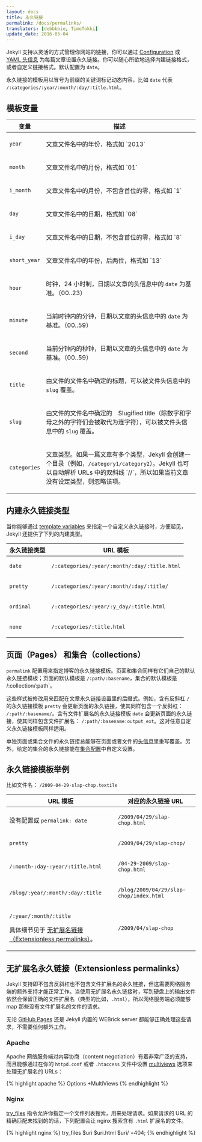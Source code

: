 ```yaml
---
layout: docs
title: 永久链接
permalink: /docs/permalinks/
translators: [debbbbie, TimoTokki]
update_date: 2016-05-04
---
```


Jekyll 支持以灵活的方式管理你网站的链接，你可以通过 [Configuration](../configuration/) 或 [YAML 头信息](../frontmatter/) 为每篇文章设置永久链接。你可以随心所欲地选择内建链接格式，或者自定义链接格式。默认配置为 `date`。

永久链接的模板用以冒号为前缀的关键词标记动态内容，比如 `date` 代表 `/:categories/:year/:month/:day/:title.html`。

## 模板变量

<div class="mobile-side-scroller">
<table>
  <thead>
    <tr>
      <th>变量</th>
      <th>描述</th>
    </tr>
  </thead>
  <tbody>
    <tr>
      <td>
        <p><code>year</code></p>
      </td>
      <td>
        <p>文章文件名中的年份，格式如 `2013`</p>
      </td>
    </tr>
    <tr>
      <td>
        <p><code>month</code></p>
      </td>
      <td>
        <p>文章文件名中的月份，格式如 `01`</p>
      </td>
    </tr>
    <tr>
      <td>
        <p><code>i_month</code></p>
      </td>
      <td>
        <p>文章文件名中的月份，不包含首位的零，格式如 `1`</p>
      </td>
    </tr>
    <tr>
      <td>
        <p><code>day</code></p>
      </td>
      <td>
        <p>文章文件名中的日期，格式如 `08`</p>
      </td>
    </tr>
    <tr>
      <td>
        <p><code>i_day</code></p>
      </td>
      <td>
        <p>文章文件名中的日期，不包含首位的零，格式如 `8`</p>
      </td>
    </tr>
    <tr>
      <td>
        <p><code>short_year</code></p>
      </td>
      <td>
        <p>文章文件名中的年份，后两位，格式如 `13`</p>
      </td>
    </tr>
    <tr>
      <td>
        <p><code>hour</code></p>
      </td>
      <td>
        <p>
          时钟，24 小时制，日期以文章的头信息中的 <code>date</code> 为基准。（00..23）
        </p>
      </td>
    </tr>
    <tr>
      <td>
        <p><code>minute</code></p>
      </td>
      <td>
        <p>
          当前时钟内的分钟，日期以文章的头信息中的 <code>date</code> 为基准。（00..59）
        </p>
      </td>
    </tr>
    <tr>
      <td>
        <p><code>second</code></p>
      </td>
      <td>
        <p>
          当前分钟内的秒钟，日期以文章的头信息中的 <code>date</code> 为基准。（00..59）
        </p>
      </td>
    </tr>
    <tr>
      <td>
        <p><code>title</code></p>
      </td>
      <td>
        <p>由文件的文件名中确定的标题，可以被文件头信息中的 <code>slug</code> 覆盖。</p>
      </td>
    </tr>
    <tr>
      <td>
        <p><code>slug</code></p>
      </td>
      <td>
        <p>
            由文件的文件名中确定的　Slugified title（除数字和字母之外的字符们会被取代为连字符），可以被文件头信息中的 <code>slug</code> 覆盖。
        </p>
      </td>
    </tr>
    <tr>
      <td>
        <p><code>categories</code></p>
      </td>
      <td>
        <p>
          文章类型。如果一篇文章有多个类型，Jekyll 会创建一个目录（例如，<code>/category1/category2</code>）。Jekyll 也可以自动解析 URLs 中的双斜线 `//`，所以如果当前文章没有设定类型，则忽略该项。
        </p>
      </td>
    </tr>
  </tbody>
</table>
</div>

## 内建永久链接类型

当你能够通过 [template variables](#template-variables) 来指定一个自定义永久链接时，方便起见，Jekyll 还提供了下列的内建类型。

<div class="mobile-side-scroller">
<table>
  <thead>
    <tr>
      <th>永久链接类型</th>
      <th> URL 模板</th>
    </tr>
  </thead>
  <tbody>
    <tr>
      <td>
        <p><code>date</code></p>
      </td>
      <td>
        <p><code>/:categories/:year/:month/:day/:title.html</code></p>
      </td>
    </tr>
    <tr>
      <td>
        <p><code>pretty</code></p>
      </td>
      <td>
        <p><code>/:categories/:year/:month/:day/:title/</code></p>
      </td>
    </tr>
    <tr>
      <td>
        <p><code>ordinal</code></p>
      </td>
      <td>
        <p><code>/:categories/:year/:y_day/:title.html</code></p>
      </td>
    </tr>
    <tr>
      <td>
        <p><code>none</code></p>
      </td>
      <td>
        <p><code>/:categories/:title.html</code></p>
      </td>
    </tr>
  </tbody>
</table>
</div>

## 页面（Pages） 和集合（collections）

`permalink` 配置用来指定博客的永久链接模板。页面和集合同样有它们自己的默认永久链接模板；页面的默认模板是 `/:path/:basename`，集合的默认模板是 /:collection/:path`。

这些样式被修改用来匹配在文章永久链接设置里的后缀式。例如，含有反斜杠 `/` 的永久链接模板 `pretty` 会更新页面的永久链接，使其同样包含一个反斜杠：
`/:path/:basename/`。含有文件扩展名的永久链接模板 `date` 会更新页面的永久链接，使其同样包含文件扩展名：
`/:path/:basename:output_ext`。这对任意自定义永久链接模板同样适用。

单独页面或集合文件的永久链接总能够在页面或者文件的[头信息](../frontmatter/)里重写覆盖。另外，给定的集合的永久链接能在[集合配置](../collections/)中自定义设置。

## 永久链接模板举例

比如文件名： `/2009-04-29-slap-chop.textile`

<div class="mobile-side-scroller">
<table>
  <thead>
    <tr>
      <th>URL 模板</th>
      <th>对应的永久链接 URL </th>
    </tr>
  </thead>
  <tbody>
    <tr>
      <td>
        <p>没有配置或 <code>permalink: date</code></p>
      </td>
      <td>
        <p><code>/2009/04/29/slap-chop.html</code></p>
      </td>
    </tr>
    <tr>
      <td>
        <p><code>pretty</code></p>
      </td>
      <td>
        <p><code>/2009/04/29/slap-chop/</code></p>
      </td>
    </tr>
    <tr>
      <td>
        <p><code>/:month-:day-:year/:title.html</code></p>
      </td>
      <td>
        <p><code>/04-29-2009/slap-chop.html</code></p>
      </td>
    </tr>
    <tr>
      <td>
        <p><code>/blog/:year/:month/:day/:title</code></p>
      </td>
      <td>
        <p><code>/blog/2009/04/29/slap-chop/index.html</code></p>
      </td>
    </tr>
    <tr>
      <td>
        <p><code>/:year/:month/:title</code></p>
        <p>具体细节见于 <a href="#extensionless-permalinks">无扩展名链接（Extensionless permalinks）</a>。</p>
      </td>
      <td>
        <p><code>/2009/04/slap-chop</code></p>
      </td>
    </tr>
  </tbody>
</table>
</div>

## 无扩展名永久链接（Extensionless permalinks）

Jekyll 支持即不包含反斜杠也不包含文件扩展名的永久链接，但这需要网络服务端的额外支持才能正常工作。当使用无扩展名永久链接时，写到硬盘上的输出文件依然会保留正确的文件扩展名（典型的比如，`.html`），所以网络服务端必须能够 map 那些没有文件扩展名的文件的请求。

无论 [GitHub Pages](../github-pages/) 还是 Jekyll 内置的 WEBrick server 都能够正确处理这些请求，不需要任何额外工作。

### Apache

Apache 网络服务端对内容协商（content negotiation）有着非常广泛的支持，而且能够通过在你的 `httpd.conf` 或者 `.htaccess` 文件中设置 [multiviews][] 选项来处理无扩展名的 URLs：

[multiviews]: https://httpd.apache.org/docs/current/content-negotiation.html#multiviews

{% highlight apache %}
Options +MultiViews
{% endhighlight %}

### Nginx

[try_files][] 指令允许你指定一个文件列表搜索，用来处理请求。如果请求的 URL 的精确匹配未找到的的话，下列配置会让 nginx 搜索含有 `.html` 扩展名的文件。

[try_files]: http://nginx.org/en/docs/http/ngx_http_core_module.html#try_files

{% highlight nginx %}
try_files $uri $uri.html $uri/ =404;
{% endhighlight %}
